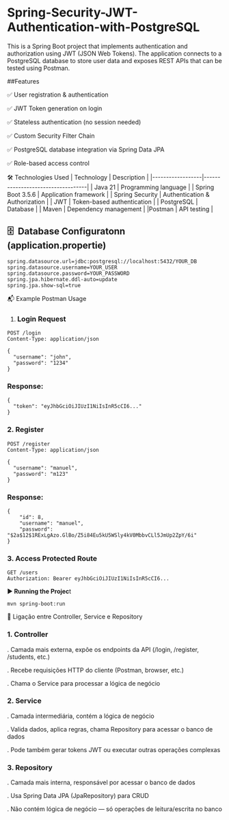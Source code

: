 # Spring-Security-JWT-Authentication-with-PostgreSQL
This is a Spring Boot project that implements authentication and authorization using JWT (JSON Web Tokens).
The application connects to a PostgreSQL database to store user data and exposes REST APIs that can be tested using Postman.

##Features

✅  User registration & authentication

✅  JWT Token generation on login

✅  Stateless authentication (no session needed)

✅  Custom Security Filter Chain

✅  PostgreSQL database integration via Spring Data JPA

✅  Role-based access control


🛠️ Technologies Used
| Technology        | Description                       |
|------------------|-----------------------------------|
| Java 21           | Programming language              |
| Spring Boot 3.5.6 | Application framework             |
| Spring Security   | Authentication & Authorization    |
| JWT               | Token-based authentication        |
| PostgreSQL	    | Database                          |
| Maven		    | Dependency management             |
|Postman	    | API testing                       |


## 🗄  ️ Database Configuratonn (application.propertie)
```properties
spring.datasource.url=jdbc:postgresql://localhost:5432/YOUR_DB
spring.datasource.username=YOUR_USER
spring.datasource.password=YOUR_PASSWORD
spring.jpa.hibernate.ddl-auto=update
spring.jpa.show-sql=true
```

📬 Example Postman Usage

1. ### Login Request
```
POST /login
Content-Type: application/json

{
  "username": "john",
  "password": "1234"
}
```

### Response:
```
{
  "token": "eyJhbGciOiJIUzI1NiIsInR5cCI6..."
}
```

### 2. Register

```
POST /register
Content-Type: application/json

{
  "username": "manuel",
  "password": "m123"
}
```

### Response:
```
{
    "id": 8,
    "username": "manuel",
    "password": "$2a$12$1RExLgAzo.GlBo/Z5i84Eu5kU5WSly4kV0MbbvCLl5JmUp2ZpY/6i"
}
```

### 3. Access Protected Route
```
GET /users
Authorization: Bearer eyJhbGciOiJIUzI1NiIsInR5cCI6...
```
▶**️ Running the Projec**t
```
mvn spring-boot:run
```

🔗 Ligação entre Controller, Service e Repository

### 1. Controller

 . Camada mais externa, expõe os endpoints da API (/login, /register, /students, etc.)

 . Recebe requisições HTTP do cliente (Postman, browser, etc.)

 . Chama o Service para processar a lógica de negócio

### 2. Service

 . Camada intermediária, contém a lógica de negócio

 . Valida dados, aplica regras, chama Repository para acessar o banco de dados
 
 . Pode também gerar tokens JWT ou executar outras operações complexas

### 3. Repository

 . Camada mais interna, responsável por acessar o banco de dados

 . Usa Spring Data JPA (JpaRepository) para CRUD

 . Não contém lógica de negócio — só operações de leitura/escrita no banco
